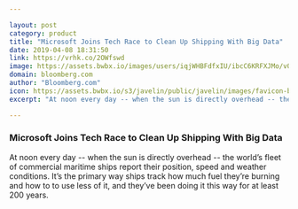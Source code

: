 ```yaml
---

layout: post
category: product
title: "Microsoft Joins Tech Race to Clean Up Shipping With Big Data"
date: 2019-04-08 18:31:50
link: https://vrhk.co/2OWfswd
image: https://assets.bwbx.io/images/users/iqjWHBFdfxIU/ibcC6KRFXJMo/v0/1200x800.jpg
domain: bloomberg.com
author: "Bloomberg.com"
icon: https://assets.bwbx.io/s3/javelin/public/javelin/images/favicon-black-63fe5249d3.png
excerpt: "At noon every day -- when the sun is directly overhead -- the world’s fleet of commercial maritime ships report their position, speed and weather conditions. It’s the primary way ships track how much fuel they’re burning and how to to use less of it, and they’ve been doing it this way for at least 200 years."

---
```


### Microsoft Joins Tech Race to Clean Up Shipping With Big Data

At noon every day -- when the sun is directly overhead -- the world’s fleet of commercial maritime ships report their position, speed and weather conditions. It’s the primary way ships track how much fuel they’re burning and how to to use less of it, and they’ve been doing it this way for at least 200 years.